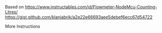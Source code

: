 Based on
https://www.instructables.com/id/Flowmeter-NodeMcu-Counting-Litres/
https://gist.github.com/klanjabrik/a2e22e66693aee5debef6ecc67d54722

More Instructions

<script src="https://gist.github.com/klanjabrik/367d7d370f27703425e7a77475b18b16.js"></script>

